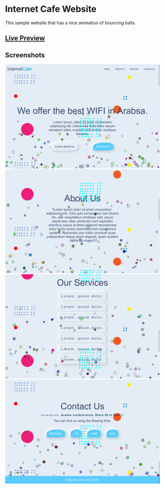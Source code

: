 # Internet Cafe Website

This sample website that has a nice animation of bouncing balls.

## [Live Preview]()

## Screenshots

![1](./screenshots/1.png)
![2](./screenshots/2.png)
![3](./screenshots/3.png)
![4](./screenshots/4.png)
